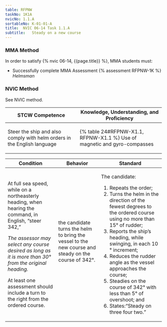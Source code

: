 ```yaml
---
table: RFPNW
taskNo: 1K1A
nvicNo: 1.1.A 
sortableNo: K-01-01-A
title:  NVIC 06-14 Task 1.1.A
subtitle:   Steady on a new course
---
```



### MMA Method

In order to satisfy  {% nvic 06-14, {{page.title}}  %}, MMA students must:

* Successfully complete MMA Assessment {% assessment RFPNW-1K %} *Helmsman*


### NVIC Method

<a onclick="togglevisibility('nvic_methods')" >See NVIC method.</a>

<div id='nvic_methods' class='hide'>

<table>
<thead>
<tr>
<th class='forty'> STCW Competence </th>
<th class='sixty'> Knowledge, Understanding, and Proficiency </th>
</tr>
</thead>




<tbody>
<tr><td markdown='1'>

Steer the ship and also comply with helm orders in the English language

</td><td markdown='1'>

{% table 24#RFPNW-X1.1, RFPNW-X1.1 %} Use of magnetic and gyro-compasses

</td></tr>


</tbody>
</table>


<table>
<thead>
<tr><th class='twenty'>  Condition </th><th class='twenty'> Behavior </th><th  class='sixty'>Standard </th></tr>
</thead>
<tbody >



<tr><td markdown='1'>

At full sea speed, while on a northeasterly heading, when hearing the command, in English, “steer 342,”

*The assessor may select any course desired as long as it is more than 30° from the original heading.* 

At least one assessment should include a turn to the right from the ordered course.

</td><td markdown='1'>

the candidate turns the helm to bring the vessel to the new course and steady on the course of 342°.

<br>

<div class="tooltip" markdown='1'>



</div>


</td><td markdown='1'>

The candidate:

1. Repeats the order;
2. Turns the helm in the direction of the fewest degrees to the ordered course using no more than 15° of rudder;
3. Reports the ship’s heading, while swinging, in each 10 ° increment;
4. Reduces the rudder angle as the vessel approaches the course;
5. Steadies on the course of 342° with less than 5° of overshoot; and
6. States:“Steady on three four two.”

</td></tr>
</tbody>
</table>
</div>
